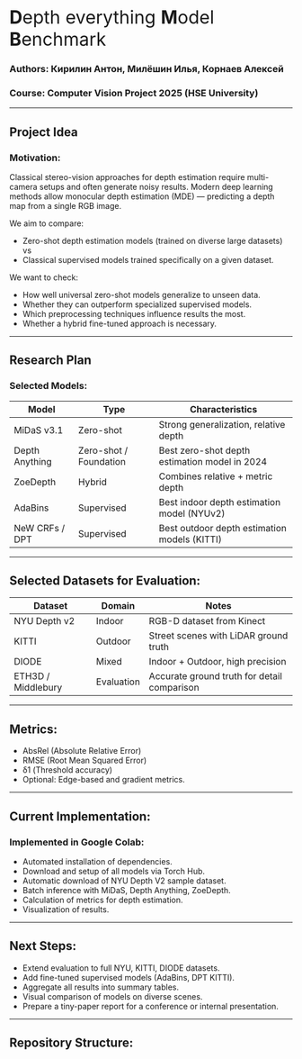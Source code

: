 <font size="6">**D**epth everything **M**odel **B**enchmark</font>

### Authors: Кирилин Антон, Милёшин Илья, Корнаев Алексей
### Course: Computer Vision Project 2025 (HSE University)

---

## Project Idea

### Motivation:
Classical stereo-vision approaches for depth estimation require multi-camera setups and often generate noisy results. Modern deep learning methods allow monocular depth estimation (MDE) — predicting a depth map from a single RGB image.

We aim to compare:
- Zero-shot depth estimation models (trained on diverse large datasets)  
vs  
- Classical supervised models trained specifically on a given dataset.

We want to check:
- How well universal zero-shot models generalize to unseen data.
- Whether they can outperform specialized supervised models.
- Which preprocessing techniques influence results the most.
- Whether a hybrid fine-tuned approach is necessary.

---

## Research Plan

### Selected Models:
| Model        | Type | Characteristics              |
|--------------|------|--------------------------------|
| MiDaS v3.1   | Zero-shot | Strong generalization, relative depth |
| Depth Anything | Zero-shot / Foundation | Best zero-shot depth estimation model in 2024 |
| ZoeDepth     | Hybrid | Combines relative + metric depth |
| AdaBins      | Supervised | Best indoor depth estimation model (NYUv2) |
| NeW CRFs / DPT | Supervised | Best outdoor depth estimation models (KITTI) |

---

## Selected Datasets for Evaluation:
| Dataset | Domain  | Notes |
|---------|---------|------|
| NYU Depth v2 | Indoor  | RGB-D dataset from Kinect |
| KITTI        | Outdoor | Street scenes with LiDAR ground truth |
| DIODE        | Mixed   | Indoor + Outdoor, high precision |
| ETH3D / Middlebury | Evaluation | Accurate ground truth for detail comparison |

---

## Metrics:
- AbsRel (Absolute Relative Error)
- RMSE (Root Mean Squared Error)
- δ1 (Threshold accuracy)
- Optional: Edge-based and gradient metrics.

---

## Current Implementation:
### Implemented in Google Colab:
- Automated installation of dependencies.
- Download and setup of all models via Torch Hub.
- Automatic download of NYU Depth V2 sample dataset.
- Batch inference with MiDaS, Depth Anything, ZoeDepth.
- Calculation of metrics for depth estimation.
- Visualization of results.

---

## Next Steps:
- Extend evaluation to full NYU, KITTI, DIODE datasets.
- Add fine-tuned supervised models (AdaBins, DPT KITTI).
- Aggregate all results into summary tables.
- Visual comparison of models on diverse scenes.
- Prepare a tiny-paper report for a conference or internal presentation.

---

## Repository Structure:
